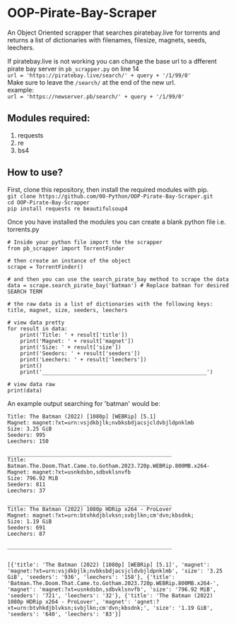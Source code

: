 # OOP-Pirate-Bay-Scraper
An Object Oriented scrapper that searches piratebay.live for torrents and returns a list of dictionaries with filenames, filesize, magnets, seeds, leechers.

If piratebay.live is not working you can change the base url to a dfferent pirate bay server in `pb_scrapper.py` on line 14     
`url = 'https://piratebay.live/search/' + query + '/1/99/0'`        
Make sure to leave the `/search/` at the end of the new url.        
    example:     
    `url = 'https://newserver.pb/search/' + query + '/1/99/0'`      

## Modules required:
1. requests
1. re
1. bs4

## How to use?
First, clone this repository, then install the required modules with pip.       
    `git clone https://github.com/00-Python/OOP-Pirate-Bay-Scraper.git`   
    `cd OOP-Pirate-Bay-Scrapper`  
    `pip install requests re beautifulsoup4`

Once you have installed the modules you can create a blank python file i.e. torrents.py 
```
# Inside your python file import the the scrapper
from pb_scrapper import TorrentFinder

# then create an instance of the object
scrape = TorrentFinder()

# and then you can use the search_pirate_bay method to scrape the data
data = scrape.search_pirate_bay('batman') # Replace batman for desired SEARCH TERM

# the raw data is a list of dictionaries with the following keys: title, magnet, size, seeders, leechers

# view data pretty
for result in data:
    print('Title: ' + result['title'])
    print('Magnet: ' + result['magnet'])
    print('Size: ' + result['size'])
    print('Seeders: ' + result['seeders'])
    print('Leechers: ' + result['leechers'])
    print()
    print('____________________________________________________')

# view data raw
print(data)

```

An example output searching for 'batman' would be:
```
Title: The Batman (2022) [1080p] [WEBRip] [5.1]
Magnet: magnet:?xt=urn:vsjdkbjlk;nvbksbdjacsjcldvbjldpnklmb
Size: 3.25 GiB
Seeders: 995
Leechers: 150

____________________________________________________
Title: Batman.The.Doom.That.Came.to.Gotham.2023.720p.WEBRip.800MB.x264-
Magnet: magnet:?xt=usnkdsbn,sdbvklsnvfb
Size: 796.92 MiB
Seeders: 811
Leechers: 37

____________________________________________________
Title: The Batman (2022) 1080p HDRip x264 - ProLover
Magnet: magnet:?xt=urn:btvhkdjblvksn;svbjlkn;cm'dvn;kbsdnk;
Size: 1.19 GiB
Seeders: 691
Leechers: 87

____________________________________________________


[{'title': 'The Batman (2022) [1080p] [WEBRip] [5.1]', 'magnet': 'magnet:?xt=urn:vsjdkbjlk;nvbksbdjacsjcldvbjldpnklmb', 'size': '3.25 GiB', 'seeders': '936', 'leechers': '158'}, {'title': 'Batman.The.Doom.That.Came.to.Gotham.2023.720p.WEBRip.800MB.x264-', 'magnet': 'magnet:?xt=usnkdsbn,sdbvklsnvfb', 'size': '796.92 MiB', 'seeders': '721', 'leechers': '32'}, {'title': 'The Batman (2022) 1080p HDRip x264 - ProLover', 'magnet': 'agnet:?xt=urn:btvhkdjblvksn;svbjlkn;cm'dvn;kbsdnk;', 'size': '1.19 GiB', 'seeders': '640', 'leechers': '83'}]
```
